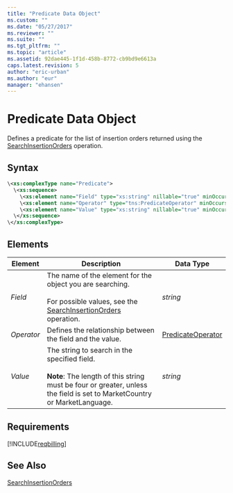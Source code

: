 ```yaml
---
title: "Predicate Data Object"
ms.custom: ""
ms.date: "05/27/2017"
ms.reviewer: ""
ms.suite: ""
ms.tgt_pltfrm: ""
ms.topic: "article"
ms.assetid: 92dae445-1f1d-458b-8772-cb9bd9e6613a
caps.latest.revision: 5
author: "eric-urban"
ms.author: "eur"
manager: "ehansen"
---
```

# Predicate Data Object
Defines a predicate for the list of insertion orders returned using the [SearchInsertionOrders](../billing-api/searchinsertionorders-service-operation.md) operation.

## Syntax

```xml
\<xs:complexType name="Predicate">
  \<xs:sequence>
    \<xs:element name="Field" type="xs:string" nillable="true" minOccurs="0" />
    \<xs:element name="Operator" type="tns:PredicateOperator" minOccurs="0"/>
    \<xs:element name="Value" type="xs:string" nillable="true" minOccurs="0"/>
  \</xs:sequence>
\</xs:complexType>
```

## <a name="Elements"></a>Elements

|Element|Description|Data Type|
|-----------|---------------|-------------|
|*Field*|The name of the element for  the object you are searching.<br /><br />For possible values, see the [SearchInsertionOrders](../billing-api/searchinsertionorders-service-operation.md) operation.|*string*|
|*Operator*|Defines the relationship between the field and the value.|[PredicateOperator](../billing-api/predicateoperator-value-set.md)|
|*Value*|The string to search in the specified field.<br /><br />**Note**: The length of this string must be four or greater, unless the field is set to MarketCountry or MarketLanguage.|*string*|

## Requirements
[!INCLUDE[reqbilling](../billing-api/includes/reqbilling.md)]
## See Also
[SearchInsertionOrders](../billing-api/searchinsertionorders-service-operation.md)

